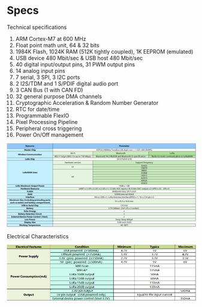 ---
---

# Specs
Technical specifications

1. ARM Cortex-M7 at 600 MHz
2. Float point math unit, 64 & 32 bits
3. 1984K Flash, 1024K RAM (512K tightly coupled), 1K EEPROM (emulated)
4. USB device 480 Mbit/sec & USB host 480 Mbit/sec
5. 40 digital input/output pins, 31 PWM output pins
6. 14 analog input pins
7. 7 serial, 3 SPI, 3 I2C ports
8. 2 I2S/TDM and 1 S/PDIF digital audio port
9. 3 CAN Bus (1 with CAN FD)
10. 32 general purpose DMA channels
11. Cryptographic Acceleration & Random Number Generator
12. RTC for date/time
13. Programmable FlexIO
14. Pixel Processing Pipeline
15. Peripheral cross triggering
16. Power On/Off management

![tech](img/tech.png)

Electrical Characteristics

![elec](img/elec.png)